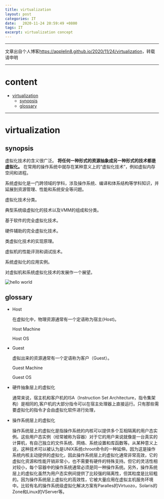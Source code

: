 ```yaml
---
title: virtualization
layout: post
categories: IT
date:   2020-11-24 20:59:49 +0800
tags: IT
excerpt: virtualization concept 
---
```

--------------------
文章出自个人博客<https://applelin8.github.io/2020/11/24/virtualization>，转载请申明

------------------
# content <span id="home">
* [virtualization](#1)
	* [synopsis](#1.1)
	* [glossary](#1.2)



----------------------------




# virtualization <span id="1">

## synopsis <span id="1.1">

虚拟化技术的含义很广泛。
**将任何一种形式的资源抽象成另一种形式的技术都是虚拟化。**
在常用的操作系统中就存在某种意义上的“虚拟化技术”，例如虚拟内存空间和进程。

系统虚拟化是一门跨领域的学科，涉及操作系统、编译和体系结构等学科知识，并延展到资源管理、性能和系统安全等问题。

虚拟化技术分类。

典型系统级虚拟化的技术以及VMM的组成和分类。

基于软件的完全虚拟化技术。

硬件辅助的完全虚拟化技术。

类虚拟化技术的实现原理。

虚拟机的性能评测和调试技术。

系统虚拟化的应用实例。

对虚拟机和系统虚拟化技术的发展作一个展望。

![hello world](https://AppleLin8.github.io/assets/img/blog/it/system_abstruct_layer.png)

## glossary <span id="1.2">

- Host

  在虚拟化中，物理资源通常有一个定语称为宿主(Host)。

  Host Machine

  Host OS

- Guest

  虚拟出来的资源通常有一个定语称为客户（Guest）。
  
  Guest Machine
  
  Guest OS
  
- 硬件抽象层上的虚拟化

  通常来说，宿主机和客户机的ISA（Instruction Set Architecture，指令集架构）是相同的,客户机的大部分指令可以在宿主处理器上直接运行。只有那些需要虚拟化的指令才会由虚拟化软件进行处理，

- 操作系统层上的虚拟化

  操作系统层上的虚拟化是指操作系统的内核可以提供多个互相隔离的用户态实例。这些用户态实例（经常被称为容器）对于它的用户来说就像是一台真实的计算机，有自己独立的文件系统、网络、系统设置和库函数等。从某种意义上说，这种技术可以被认为是UNIX系统chroot命令的一种延伸。因为这是操作系统内核主动提供的虚拟化，因此操作系统层上的虚拟化通常非常高效，它的虚拟化资源和性能开销非常小，也不需要有硬件的特殊支持。但它的灵活性相对较小，每个容器中的操作系统通常必须是同一种操作系统。另外，操作系统层上的虚拟化虽然为用户态实例间提供了比较强的隔离性，但其粒度是比较粗的。因为操作系统层上虚拟化的高效性，它被大量应用在虚拟主机服务环境中。比较有名的操作系统级虚拟化解决方案有Paralles的Virtuozo，Solaris的Zone和Linux的VServer等。

